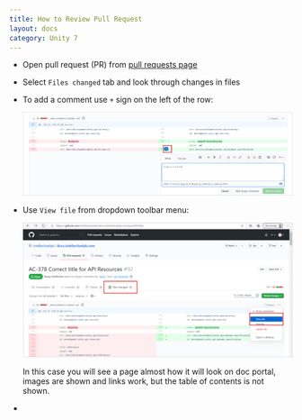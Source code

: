 ```yaml
---
title: How to Review Pull Request
layout: docs
category: Unity 7
---
```

- Open pull request (PR) from [pull requests page](https://github.com/intellectivelab/docs.intellectivelab.com/pulls) 
- Select `Files changed` tab and look through changes in files
- To add a comment use `+` sign on the left of the row:

    ![Comment](how-to-review-pull-request/images/comment.png)

- Use `View file` from dropdown toolbar menu:

    ![View file](how-to-review-pull-request/images/view-file.png)
    
    In this case you will see a page almost how it will look on doc portal, images are shown and links work, but the table of contents is not shown.
- 
